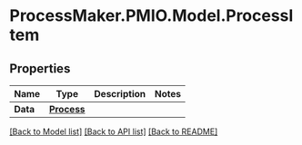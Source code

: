 # ProcessMaker.PMIO.Model.ProcessItem
## Properties

Name | Type | Description | Notes
------------ | ------------- | ------------- | -------------
**Data** | [**Process**](Process.md) |  | 

[[Back to Model list]](../README.md#documentation-for-models) [[Back to API list]](../README.md#documentation-for-api-endpoints) [[Back to README]](../README.md)

